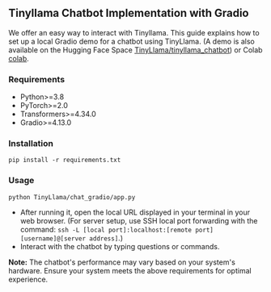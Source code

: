 ## Tinyllama Chatbot Implementation with Gradio

We offer an easy way to interact with Tinyllama. This guide explains how to set up a local Gradio demo for a chatbot using TinyLlama.
(A demo is also available on the Hugging Face Space [TinyLlama/tinyllama_chatbot](https://huggingface.co/spaces/TinyLlama/tinyllama_chatbot)) or Colab [colab](https://colab.research.google.com/drive/1qAuL5wTIa-USaNBu8DH35KQtICTnuLsy?usp=sharing).

### Requirements
* Python>=3.8
* PyTorch>=2.0
* Transformers>=4.34.0
* Gradio>=4.13.0

### Installation
`pip install -r requirements.txt`

### Usage

`python TinyLlama/chat_gradio/app.py`

* After running it, open the local URL displayed in your terminal in your web browser. (For server setup, use SSH local port forwarding with the command: `ssh -L [local port]:localhost:[remote port] [username]@[server address]`.)
* Interact with the chatbot by typing questions or commands.


**Note:** The chatbot's performance may vary based on your system's hardware. Ensure your system meets the above requirements for optimal experience.
